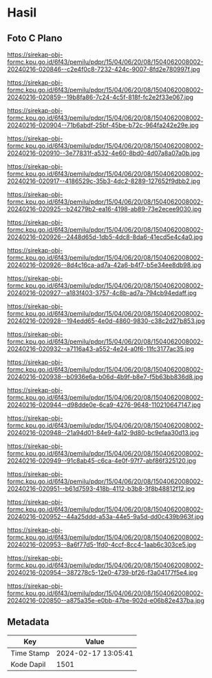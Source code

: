 # Hasil

## Foto C Plano

https://sirekap-obj-formc.kpu.go.id/6f43/pemilu/pdpr/15/04/06/20/08/1504062008002-20240216-020846--c2e4f0c8-7232-424c-9007-8fd2e780997f.jpg

https://sirekap-obj-formc.kpu.go.id/6f43/pemilu/pdpr/15/04/06/20/08/1504062008002-20240216-020859--19b8fa86-7c24-4c5f-818f-fc2e2f33e067.jpg

https://sirekap-obj-formc.kpu.go.id/6f43/pemilu/pdpr/15/04/06/20/08/1504062008002-20240216-020904--71b6abdf-25bf-45be-b72c-964fa242e29e.jpg

https://sirekap-obj-formc.kpu.go.id/6f43/pemilu/pdpr/15/04/06/20/08/1504062008002-20240216-020910--3e77831f-a532-4e60-8bd0-4d07a8a07a0b.jpg

https://sirekap-obj-formc.kpu.go.id/6f43/pemilu/pdpr/15/04/06/20/08/1504062008002-20240216-020917--4186529c-35b3-4dc2-8289-127652f9dbb2.jpg

https://sirekap-obj-formc.kpu.go.id/6f43/pemilu/pdpr/15/04/06/20/08/1504062008002-20240216-020925--b24279b2-ea16-4198-ab89-73e2ecee9030.jpg

https://sirekap-obj-formc.kpu.go.id/6f43/pemilu/pdpr/15/04/06/20/08/1504062008002-20240216-020926--2448d65d-1db5-4dc8-8da6-41ecd5e4c4a0.jpg

https://sirekap-obj-formc.kpu.go.id/6f43/pemilu/pdpr/15/04/06/20/08/1504062008002-20240216-020926--8d4c16ca-ad7a-42a6-b4f7-b5e34ee8db98.jpg

https://sirekap-obj-formc.kpu.go.id/6f43/pemilu/pdpr/15/04/06/20/08/1504062008002-20240216-020927--a183f403-3757-4c8b-ad7a-794cb94edaff.jpg

https://sirekap-obj-formc.kpu.go.id/6f43/pemilu/pdpr/15/04/06/20/08/1504062008002-20240216-020928--194edd65-4e0d-4860-9830-c38c2d27b853.jpg

https://sirekap-obj-formc.kpu.go.id/6f43/pemilu/pdpr/15/04/06/20/08/1504062008002-20240216-020932--a7116a43-a552-4e24-a0f6-11fc3177ac35.jpg

https://sirekap-obj-formc.kpu.go.id/6f43/pemilu/pdpr/15/04/06/20/08/1504062008002-20240216-020938--b0936e6a-b06d-4b9f-b8e7-f5b63bb836d8.jpg

https://sirekap-obj-formc.kpu.go.id/6f43/pemilu/pdpr/15/04/06/20/08/1504062008002-20240216-020944--d98dde0e-6ca9-4276-9648-110210647147.jpg

https://sirekap-obj-formc.kpu.go.id/6f43/pemilu/pdpr/15/04/06/20/08/1504062008002-20240216-020948--21a94d01-84e9-4a12-9d80-bc9efaa30d13.jpg

https://sirekap-obj-formc.kpu.go.id/6f43/pemilu/pdpr/15/04/06/20/08/1504062008002-20240216-020949--91c8ab45-c6ca-4e0f-97f7-abf86f325120.jpg

https://sirekap-obj-formc.kpu.go.id/6f43/pemilu/pdpr/15/04/06/20/08/1504062008002-20240216-020951--b61d7593-418b-4112-b3b8-3f8b48812f12.jpg

https://sirekap-obj-formc.kpu.go.id/6f43/pemilu/pdpr/15/04/06/20/08/1504062008002-20240216-020952--44a25ddd-a53a-44e5-9a5d-dd0c439b963f.jpg

https://sirekap-obj-formc.kpu.go.id/6f43/pemilu/pdpr/15/04/06/20/08/1504062008002-20240216-020953--8a6f77d5-1fd0-4ccf-8cc4-1aab6c303ce5.jpg

https://sirekap-obj-formc.kpu.go.id/6f43/pemilu/pdpr/15/04/06/20/08/1504062008002-20240216-020954--387278c5-12e0-4739-bf26-f3a04177f5e4.jpg

https://sirekap-obj-formc.kpu.go.id/6f43/pemilu/pdpr/15/04/06/20/08/1504062008002-20240216-020850--a875a35e-e0bb-47be-902d-e06b82e437ba.jpg


## Metadata

| Key        | Value               |
| ---------- | ------------------- |
| Time Stamp | 2024-02-17 13:05:41 |
| Kode Dapil | 1501                |



